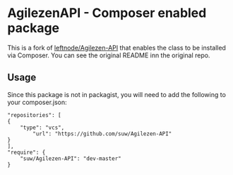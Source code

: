 # AgilezenAPI - Composer enabled package
This is a fork of [leftnode/Agilezen-API](https://github.com/leftnode/Agilezen-API)
that enables the class to be installed via Composer. You can see the original README
inn the original repo.

## Usage
Since this package is not in packagist, you will need to add the following
to your composer.json:

    "repositories": [
    {
        "type": "vcs",
            "url": "https://github.com/suw/Agilezen-API"
    }
    ],
    "require": {
        "suw/Agilezen-API": "dev-master"
    }
